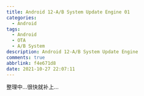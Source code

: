 ```yaml
---
title: Android 12-A/B System Update Engine 01
categories:
  - Android
tags:
  - Android
  - OTA
  - A/B System
description: Android 12-A/B System Update Engine
comments: true
abbrlink: f4e671d8
date: 2021-10-27 22:07:11
---
```

<!--more-->
<meta name="referrer" content="no-referrer"/>

整理中...很快就补上...